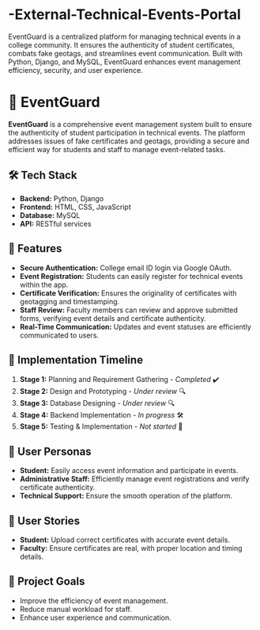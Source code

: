 # -External-Technical-Events-Portal
EventGuard is a centralized platform for managing technical events in a college community. It ensures the authenticity of student certificates, combats fake geotags, and streamlines event communication. Built with Python, Django, and MySQL, EventGuard enhances event management efficiency, security, and user experience.
# 🎉 EventGuard

**EventGuard** is a comprehensive event management system built to ensure the authenticity of student participation in technical events. The platform addresses issues of fake certificates and geotags, providing a secure and efficient way for students and staff to manage event-related tasks.

## 🛠️ Tech Stack
- **Backend:** Python, Django
- **Frontend:** HTML, CSS, JavaScript
- **Database:** MySQL
- **API:** RESTful services
## 🚀 Features
- **Secure Authentication:** College email ID login via Google OAuth.
- **Event Registration:** Students can easily register for technical events within the app.
- **Certificate Verification:** Ensures the originality of certificates with geotagging and timestamping.
- **Staff Review:** Faculty members can review and approve submitted forms, verifying event details and certificate authenticity.
- **Real-Time Communication:** Updates and event statuses are efficiently communicated to users.

## 📅 Implementation Timeline
1. **Stage 1:** Planning and Requirement Gathering - *Completed* ✔️
2. **Stage 2:** Design and Prototyping - *Under review* 🔍
3. **Stage 3:** Database Designing - *Under review* 🔍
4. **Stage 4:** Backend Implementation - *In progress* 🛠️
5. **Stage 5:** Testing & Implementation - *Not started* 🚧

## 🧩 User Personas
- **Student:** Easily access event information and participate in events.
- **Administrative Staff:** Efficiently manage event registrations and verify certificate authenticity.
- **Technical Support:** Ensure the smooth operation of the platform.

## 🌟 User Stories
- **Student:** Upload correct certificates with accurate event details.
- **Faculty:** Ensure certificates are real, with proper location and timing details.

## 🎯 Project Goals
- Improve the efficiency of event management.
- Reduce manual workload for staff.
- Enhance user experience and communication.
